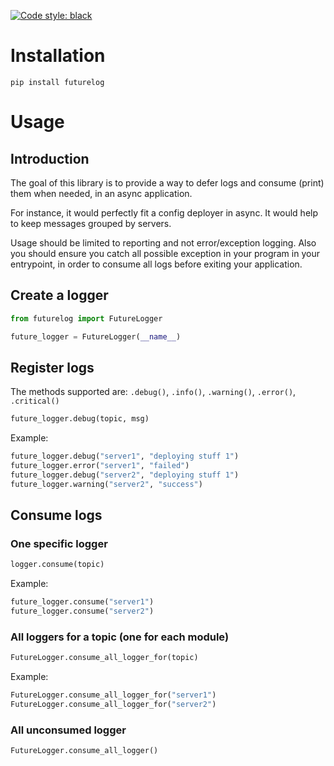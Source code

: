 [![Code style: black](https://img.shields.io/badge/code%20style-black-000000.svg)](https://github.com/psf/black)

# Installation

```pip install futurelog```

# Usage

## Introduction

The goal of this library is to provide a way to defer logs and consume (print) them when needed, in an async application.

For instance, it would perfectly fit a config deployer in async. It would help to keep messages grouped by servers.

Usage should be limited to reporting and not error/exception logging.
Also you should ensure you catch all possible exception in your program in your entrypoint, in order to consume all logs before exiting your application.

## Create a logger

```python
from futurelog import FutureLogger

future_logger = FutureLogger(__name__)
```

## Register logs

The methods supported are: `.debug()`, `.info()`, `.warning()`, `.error()`, `.critical()`

```python
future_logger.debug(topic, msg)
```

Example:
```python
future_logger.debug("server1", "deploying stuff 1")
future_logger.error("server1", "failed")
future_logger.debug("server2", "deploying stuff 1")
future_logger.warning("server2", "success")
```

## Consume logs

### One specific logger

```python
logger.consume(topic)
```

Example:
```python
future_logger.consume("server1")
future_logger.consume("server2")
```

### All loggers for a topic (one for each module)

```python
FutureLogger.consume_all_logger_for(topic)
```

Example:
```python
FutureLogger.consume_all_logger_for("server1")
FutureLogger.consume_all_logger_for("server2")
```

### All unconsumed logger

```python
FutureLogger.consume_all_logger()
```
